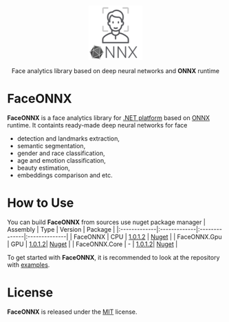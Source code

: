 <p align="center"><img width="25%" src="FaceONNX/FaceONNX.png" /></p>
<p align="center"> Face analytics library based on deep neural networks and <b>ONNX</b> runtime </p>  

# FaceONNX
**FaceONNX** is a face analytics library for [.NET platform](https://dotnet.microsoft.com/) based on [ONNX](https://onnx.ai/) runtime. It containts ready-made deep neural networks for face
* detection and landmarks extraction,
* semantic segmentation,
* gender and race classification,
* age and emotion classification,
* beauty estimation,
* embeddings comparison and etc.  

# How to Use
You can build **FaceONNX** from sources use nuget package manager
| Assembly | Type | Version | Package |
|:-------------|:-------------|:--------------|:--------------|
| FaceONNX | CPU | [1.0.1.2](FaceONNX/FaceONNX.csproj) | [Nuget](https://www.nuget.org/packages/FaceONNX/) |
| FaceONNX.Gpu | GPU | [1.0.1.2](FaceONNX/FaceONNX.Gpu.csproj)| [Nuget](https://www.nuget.org/packages/FaceONNX.Gpu/) |
| FaceONNX.Core | - | [1.0.1.2](FaceONNX.Core/FaceONNX.Core.csproj)| [Nuget](https://www.nuget.org/packages/FaceONNX.Core/) |

To get started with **FaceONNX**, it is recommended to look at the repository with [examples](FaceONNX.Examples).  

# License
**FaceONNX** is released under the [MIT](LICENSE) license.
